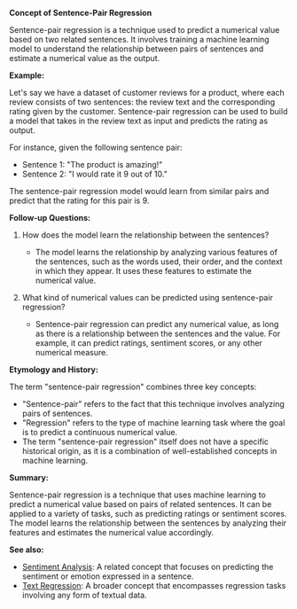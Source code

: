 **Concept of Sentence-Pair Regression**

Sentence-pair regression is a technique used to predict a numerical value based
on two related sentences. It involves training a machine learning model to
understand the relationship between pairs of sentences and estimate a numerical
value as the output.

**Example:**

Let's say we have a dataset of customer reviews for a product, where each
review consists of two sentences: the review text and the corresponding rating
given by the customer. Sentence-pair regression can be used to build a model
that takes in the review text as input and predicts the rating as output.

For instance, given the following sentence pair:

- Sentence 1: "The product is amazing!"
- Sentence 2: "I would rate it 9 out of 10."

The sentence-pair regression model would learn from similar pairs and predict
that the rating for this pair is 9.

**Follow-up Questions:**

1. How does the model learn the relationship between the sentences?
   - The model learns the relationship by analyzing various features of the
     sentences, such as the words used, their order, and the context in which
     they appear. It uses these features to estimate the numerical value.

2. What kind of numerical values can be predicted using sentence-pair
   regression?
   - Sentence-pair regression can predict any numerical value, as long as there
     is a relationship between the sentences and the value. For example, it can
     predict ratings, sentiment scores, or any other numerical measure.

**Etymology and History:**

The term "sentence-pair regression" combines three key concepts:

- "Sentence-pair" refers to the fact that this technique involves analyzing
  pairs of sentences.
- "Regression" refers to the type of machine learning task where the goal is to
  predict a continuous numerical value.
- The term "sentence-pair regression" itself does not have a specific historical
  origin, as it is a combination of well-established concepts in machine
  learning.

**Summary:**

Sentence-pair regression is a technique that uses machine learning to predict a
numerical value based on pairs of related sentences. It can be applied to a
variety of tasks, such as predicting ratings or sentiment scores. The model
learns the relationship between the sentences by analyzing their features and
estimates the numerical value accordingly.

**See also:**

- [Sentiment Analysis](?concept=sentiment+analysis&specialist_role=ML+Engineer&target_audience=Manager+without+much+technical+background):
  A related concept that focuses on predicting the sentiment or emotion
  expressed in a sentence.
- [Text Regression](?concept=text+regression&specialist_role=ML+Engineer&target_audience=Manager+without+much+technical+background):
  A broader concept that encompasses regression tasks involving any form of
  textual data.